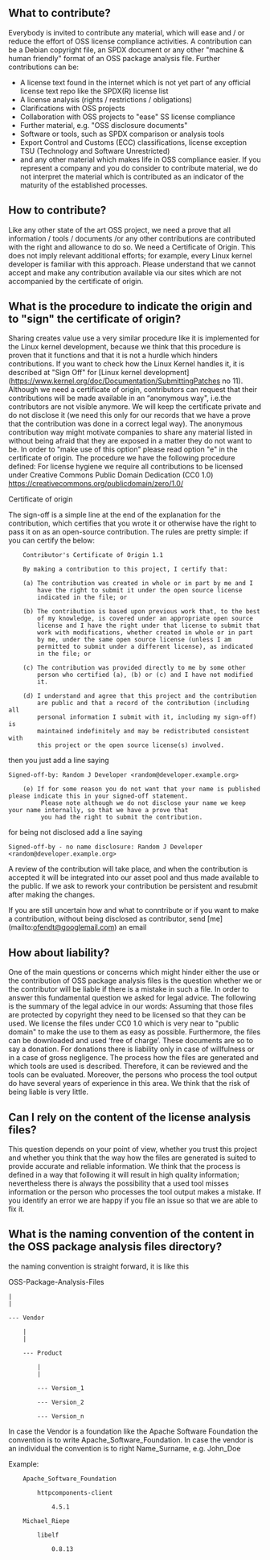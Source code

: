 ## What to contribute?
Everybody is invited to contribute any material, which will ease and / or reduce the effort of OSS license compliance activities. A contribution can be a Debian copyright file, an SPDX document or any other "machine & human friendly" format of an OSS package analysis file.
Further contributions can be:
* A license text found in the internet which is not yet part of any official license text repo like the SPDX(R) license list
* A license analysis (rights / restrictions / obligations)
* Clarifications with OSS projects 
* Collaboration with OSS projects to "ease" SS license compliance
* Further material, e.g. "OSS disclosure documents"
* Software or tools, such as SPDX comparison or analysis tools
* Export Control and Customs (ECC) classifications, license exception TSU (Technology and Software Unrestricted)
* and any other material which makes life in OSS compliance easier.
If you represent a company and you do consider to contribute material, we do not interpret the material which is contributed as an indicator of the maturity of the established processes.

## How to contribute?
Like any other state of the art OSS project, we need a prove that all information / tools / documents /or any other contributions are contributed with the right and allowance to do so.
We need a Certificate of Origin. This does not imply relevant additional efforts; for example, every Linux kernel developer is familiar with this approach. Please understand that we cannot accept and make any contribution available via our sites which are not accompanied by the certificate of origin.

## What is the procedure to indicate the origin and to "sign" the certificate of origin?
Sharing creates value use a very similar procedure like it is implemented for the Linux kernel development, because we think that this procedure is proven that it functions and that it is not a hurdle which hinders contributions. If you want to check how the Linux Kernel handles it, it is described at "Sign Off" for [Linux kernel development] (https://www.kernel.org/doc/Documentation/SubmittingPatches no 11).
Although we need a certificate of origin, contributors can request that their contributions will be made available in an “anonymous way", i.e.the contributors are not visible anymore. We will keep the certificate private and do not disclose it (we need this only for our records that we have a prove that the contribution was done in  a correct legal way). The anonymous contribution way might motivate companies to share any material listed in without being afraid that they are exposed in a matter they do not want to be.  In order to "make use of this option" please read option "e" in the certificate of origin.
The procedure we have the following procedure defined:
For license hygiene we require all contributions to be licensed under Creative Commons Public Domain Dedication (CC0 1.0) https://creativecommons.org/publicdomain/zero/1.0/

Certificate of origin

The sign-off is a simple line at the end of the explanation for the
contribution, which certifies that you wrote it or otherwise have the right to
pass it on as an open-source contribution.  The rules are pretty simple: if you
can certify the below:

        Contributor's Certificate of Origin 1.1

        By making a contribution to this project, I certify that:

        (a) The contribution was created in whole or in part by me and I
            have the right to submit it under the open source license
            indicated in the file; or

        (b) The contribution is based upon previous work that, to the best
            of my knowledge, is covered under an appropriate open source
            license and I have the right under that license to submit that
            work with modifications, whether created in whole or in part
            by me, under the same open source license (unless I am
            permitted to submit under a different license), as indicated
            in the file; or

        (c) The contribution was provided directly to me by some other
            person who certified (a), (b) or (c) and I have not modified
            it.

        (d) I understand and agree that this project and the contribution
            are public and that a record of the contribution (including all
            personal information I submit with it, including my sign-off) is
            maintained indefinitely and may be redistributed consistent with
            this project or the open source license(s) involved.
        

then you just add a line saying

	Signed-off-by: Random J Developer <random@developer.example.org>

        (e) If for some reason you do not want that your name is published please indicate this in your signed-off statement.
             Please note although we do not disclose your name we keep your name internally, so that we have a prove that 
             you had the right to submit the contribution.

for being not disclosed add a line saying
	
	Signed-off-by - no name disclosure: Random J Developer <random@developer.example.org>


A review of the contribution will take place, and when the contribution is accepted it will be integrated into our asset pool and thus made available to the public. If we ask to rework  your contribution be persistent and resubmit after making the changes.

If you are still uncertain how and what to conntribute or if you want to make a contribution, without being disclosed as contributor, send [me] (mailto:ofendt@googlemail.com) an email 



## How about liability?
One of the main questions or concerns which might hinder either the use or the contribution of OSS package analysis files is the question whether we or the contributor will be liable if there is a mistake in such a file. 
In order to answer this fundamental question we asked for legal advice. The following is the summary of the legal advice in our words:
Assuming that those files are protected by copyright they need to be licensed so that they can be used. We license the files under CC0 1.0 which is very near to "public domain" to make the use to them as easy as possible. Furthermore, the files can be downloaded and used ‘free of charge’.
These documents are so to say a donation. For donations there is liability only in case of willfulness or in a case of gross negligence. The process how the files are generated and which tools are used is described. Therefore, it can be reviewed and the tools can be evaluated. Moreover, the persons who process the tool output do have several years of experience in this area. We think that the risk of being liable is very little.

## Can I rely on the content of the license analysis files?
This question depends on your point of view, whether you trust this project and whether you think that the way how the files are generated is suited to provide accurate and reliable information.
We think that the process is defined in a way that following it will result in high quality information; nevertheless there is always the possibility that a used tool misses information or the person who processes the tool output makes a mistake. If you identify an error we are happy if you file an issue so that we are able to fix it.

## What is the naming convention of the content in the OSS package analysis files directory?
the naming convention is straight forward, it is like this

OSS-Package-Analysis-Files 

	|
	|
	
	--- Vendor
	
		|
		|
		
		--- Product
		
			|
			|
			
			--- Version_1
			
			--- Version_2
			
			--- Version_n
			
In case the Vendor is a foundation like the Apache Software Foundation the convention is to write Apache_Software_Foundation. 
In case the vendor is an individual the convention is to right Name_Surname, e.g. John_Doe

Example:

		Apache_Software_Foundation
			
			httpcomponents-client
				
				4.5.1

		Michael_Riepe
		
			libelf
			
				0.8.13

